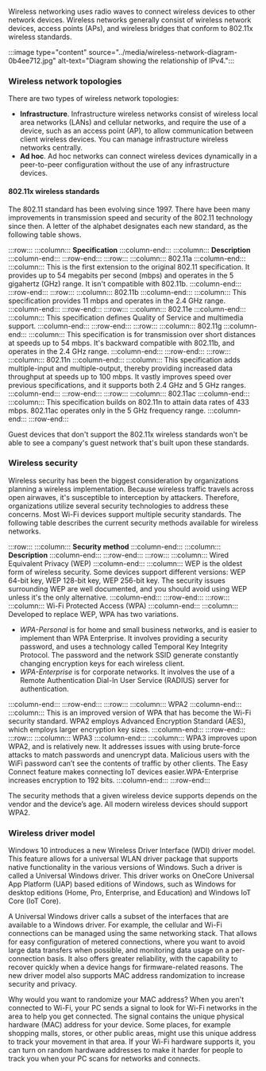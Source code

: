 Wireless networking uses radio waves to connect wireless devices to other network devices. Wireless networks generally consist of wireless network devices, access points (APs), and wireless bridges that conform to 802.11x wireless standards.

:::image type="content" source="../media/wireless-network-diagram-0b4ee712.jpg" alt-text="Diagram showing the relationship of IPv4.":::


### Wireless network topologies

There are two types of wireless network topologies:

 -  **Infrastructure**. Infrastructure wireless networks consist of wireless local area networks (LANs) and cellular networks, and require the use of a device, such as an access point (AP), to allow communication between client wireless devices. You can manage infrastructure wireless networks centrally.
 -  **Ad hoc**. Ad hoc networks can connect wireless devices dynamically in a peer-to-peer configuration without the use of any infrastructure devices.

#### 802.11x wireless standards

The 802.11 standard has been evolving since 1997. There have been many improvements in transmission speed and security of the 802.11 technology since then. A letter of the alphabet designates each new standard, as the following table shows.

:::row:::
  :::column:::
    **Specification**
  :::column-end:::
  :::column:::
    **Description**
  :::column-end:::
:::row-end:::
:::row:::
  :::column:::
    802.11a
  :::column-end:::
  :::column:::
    This is the first extension to the original 802.11 specification. It provides up to 54 megabits per second (mbps) and operates in the 5 gigahertz (GHz) range. It isn't compatible with 802.11b.
  :::column-end:::
:::row-end:::
:::row:::
  :::column:::
    802.11b
  :::column-end:::
  :::column:::
    This specification provides 11 mbps and operates in the 2.4 GHz range.
  :::column-end:::
:::row-end:::
:::row:::
  :::column:::
    802.11e
  :::column-end:::
  :::column:::
    This specification defines Quality of Service and multimedia support.
  :::column-end:::
:::row-end:::
:::row:::
  :::column:::
    802.11g
  :::column-end:::
  :::column:::
    This specification is for transmission over short distances at speeds up to 54 mbps. It's backward compatible with 802.11b, and operates in the 2.4 GHz range.
  :::column-end:::
:::row-end:::
:::row:::
  :::column:::
    802.11n
  :::column-end:::
  :::column:::
    This specification adds multiple-input and multiple-output, thereby providing increased data throughput at speeds up to 100 mbps. It vastly improves speed over previous specifications, and it supports both 2.4 GHz and 5 GHz ranges.
  :::column-end:::
:::row-end:::
:::row:::
  :::column:::
    802.11ac
  :::column-end:::
  :::column:::
    This specification builds on 802.11n to attain data rates of 433 mbps. 802.11ac operates only in the 5 GHz frequency range.
  :::column-end:::
:::row-end:::


Guest devices that don't support the 802.11x wireless standards won't be able to see a company's guest network that's built upon these standards.

### Wireless security

Wireless security has been the biggest consideration by organizations planning a wireless implementation. Because wireless traffic travels across open airwaves, it's susceptible to interception by attackers. Therefore, organizations utilize several security technologies to address these concerns. Most Wi-Fi devices support multiple security standards. The following table describes the current security methods available for wireless networks.

:::row:::
  :::column:::
    **Security method**
  :::column-end:::
  :::column:::
    **Description**
  :::column-end:::
:::row-end:::
:::row:::
  :::column:::
    Wired Equivalent Privacy (WEP)
  :::column-end:::
  :::column:::
    WEP is the oldest form of wireless security. Some devices support different versions: WEP 64-bit key, WEP 128-bit key, WEP 256-bit key. The security issues surrounding WEP are well documented, and you should avoid using WEP unless it's the only alternative.
  :::column-end:::
:::row-end:::
:::row:::
  :::column:::
    Wi-Fi Protected Access (WPA)
  :::column-end:::
  :::column:::
    Developed to replace WEP, WPA has two variations.

 -  *WPA-Personal* is for home and small business networks, and is easier to implement than WPA Enterprise. It involves providing a security password, and uses a technology called Temporal Key Integrity Protocol. The password and the network SSID generate constantly changing encryption keys for each wireless client.
 -  *WPA-Enterprise* is for corporate networks. It involves the use of a Remote Authentication Dial-In User Service (RADIUS) server for authentication.


  :::column-end:::
:::row-end:::
:::row:::
  :::column:::
    WPA2
  :::column-end:::
  :::column:::
    This is an improved version of WPA that has become the Wi-Fi security standard. WPA2 employs Advanced Encryption Standard (AES), which employs larger encryption key sizes.
  :::column-end:::
:::row-end:::
:::row:::
  :::column:::
    WPA3
  :::column-end:::
  :::column:::
    WPA3 improves upon WPA2, and is relatively new. It addresses issues with using brute-force attacks to match passwords and unencrypt data. Malicious users with the WiFi password can’t see the contents of traffic by other clients. The Easy Connect feature makes connecting IoT devices easier.WPA-Enterprise increases encryption to 192 bits.
  :::column-end:::
:::row-end:::


The security methods that a given wireless device supports depends on the vendor and the device’s age. All modern wireless devices should support WPA2.

### Wireless driver model

Windows 10 introduces a new Wireless Driver Interface (WDI) driver model. This feature allows for a universal WLAN driver package that supports native functionality in the various versions of Windows. Such a driver is called a Universal Windows driver. This driver works on OneCore Universal App Platform (UAP) based editions of Windows, such as Windows for desktop editions (Home, Pro, Enterprise, and Education) and Windows IoT Core (IoT Core).

A Universal Windows driver calls a subset of the interfaces that are available to a Windows driver. For example, the cellular and Wi-Fi connections can be managed using the same networking stack. That allows for easy configuration of metered connections, where you want to avoid large data transfers when possible, and monitoring data usage on a per-connection basis. It also offers greater reliability, with the capability to recover quickly when a device hangs for firmware-related reasons. The new driver model also supports MAC address randomization to increase security and privacy.

Why would you want to randomize your MAC address? When you aren't connected to Wi-Fi, your PC sends a signal to look for Wi-Fi networks in the area to help you get connected. The signal contains the unique physical hardware (MAC) address for your device. Some places, for example shopping malls, stores, or other public areas, might use this unique address to track your movement in that area. If your Wi-Fi hardware supports it, you can turn on random hardware addresses to make it harder for people to track you when your PC scans for networks and connects.
